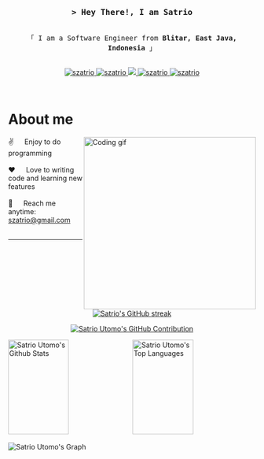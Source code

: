 

<!-- Intro  -->
<h3 align="center">
        <samp>&gt; Hey There!, I am Satrio
        </samp>
</h3>


<p align="center"> 
  <samp>
    <br>
    「 I am a Software Engineer from <b>Blitar, East Java, Indonesia</b> 」
    <br>
    <br>
  </samp>
</p>

<p align="center">
 <a href="https://szatrio.github.com" target="blank">
  <img src="https://img.shields.io/badge/Website-DC143C?style=for-the-badge&logo=medium&logoColor=white" alt="szatrio" />
 </a>
 <a href="https://linkedin.com/in/szatrio" target="_blank">
  <img src="https://img.shields.io/badge/LinkedIn-0077B5?style=for-the-badge&logo=linkedin&logoColor=white" alt="szatrio"/>
 </a>
 <a href="https://twitter.com/szatrio" target="_blank">
  <img src="https://img.shields.io/badge/Twitter-1DA1F2?style=for-the-badge&logo=twitter&logoColor=white" />
 </a>
 <a href="https://instagram.com/szatrio" target="_blank">
  <img src="https://img.shields.io/badge/Instagram-fe4164?style=for-the-badge&logo=instagram&logoColor=white" alt="szatrio" />
 </a> 
 <a href="https://facebook.com/szatrio" target="_blank">
  <img src="https://img.shields.io/badge/Facebook-20BEFF?&style=for-the-badge&logo=facebook&logoColor=white" alt="szatrio"  />
  </a> 
</p>
<br />

<!-- About Section -->
 # About me
 
<p>
 <img align="right" width="350" src="/assets/programmer.gif" alt="Coding gif" />
  
 ✌️ &emsp; Enjoy to do programming <br/><br/>
 ❤️ &emsp; Love to writing code and learning new features<br/><br/>
 📧 &emsp; Reach me anytime: szatrio@gmail.com<br/><br/>

</p>
<hr/>

<p align="center">
  <a href="https://github.com/szatrio">
    <img src="https://github-readme-streak-stats.herokuapp.com/?user=szatrio&theme=radical&border=7F3FBF&background=0D1117" alt="Satrio's GitHub streak"/>
  </a>
</p>

<p align="center">
  <a href="https://github.com/szatrio">
    <img src="https://github-profile-summary-cards.vercel.app/api/cards/profile-details?username=szatrio&theme=radical" alt="Satrio Utomo's GitHub Contribution"/>
  </a>
</p>

<a> 
    <a href="https://github.com/szatrio"><img alt="Satrio Utomo's Github Stats" src="https://denvercoder1-github-readme-stats.vercel.app/api?username=szatrio&show_icons=true&count_private=true&theme=react&border_color=7F3FBF&bg_color=0D1117&title_color=F85D7F&icon_color=F8D866" height="192px" width="49.5%"/></a>
  <a href="https://github.com/szatrio"><img alt="Satrio Utomo's Top Languages" src="https://denvercoder1-github-readme-stats.vercel.app/api/top-langs/?username=szatrio&langs_count=8&layout=compact&theme=react&border_color=7F3FBF&bg_color=0D1117&title_color=F85D7F&icon_color=F8D866" height="192px" width="49.5%"/></a>
  <br/>
</a>

![Satrio Utomo's Graph](https://github-readme-activity-graph.vercel.app/graph?username=szatrio&custom_title=Satrio%20Utomo's%20GitHub%20Activity%20Graph&bg_color=0D1117&color=7F3FBF&line=7F3FBF&point=7F3FBF&area_color=FFFFFF&title_color=FFFFFF&area=true)

